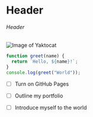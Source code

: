 # Header

###### Header



![Image of Yaktocat](https://octodex.github.com/images/yaktocat.png)




```javascript
function greet(name) {
  return `Hello, ${name}!`;
}
console.log(greet("World"));
```


- [ ] Turn on GitHub Pages
- [ ] Outline my portfolio
- [ ] Introduce myself to the world











